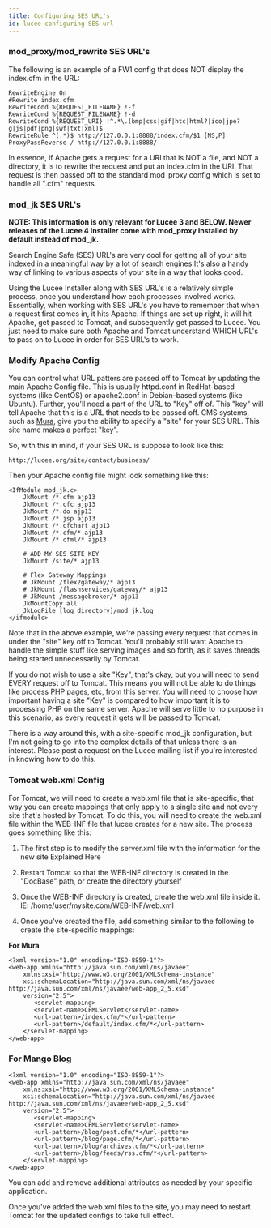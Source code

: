 ```yaml
---
title: Configuring SES URL's
id: lucee-configuring-SES-url
---
```


### mod_proxy/mod_rewrite SES URL's ###

The following is an example of a FW1 config that does NOT display the index.cfm in the URL:

	RewriteEngine On
	#Rewrite index.cfm
	RewriteCond %{REQUEST_FILENAME} !-f
	RewriteCond %{REQUEST_FILENAME} !-d
	RewriteCond %{REQUEST_URI} !^.*\.(bmp|css|gif|htc|html?|ico|jpe?g|js|pdf|png|swf|txt|xml)$
	RewriteRule ^(.*)$ http://127.0.0.1:8888/index.cfm/$1 [NS,P]
	ProxyPassReverse / http://127.0.0.1:8888/

In essence, if Apache gets a request for a URI that is NOT a file, and NOT a directory, it is to rewrite the request and put an index.cfm in the URI. That request is then passed off to the standard mod_proxy config which is set to handle all ".cfm" requests.

### mod_jk SES URL's ###

**NOTE: This information is only relevant for Lucee 3 and BELOW. Newer releases of the Lucee 4 Installer come with mod_proxy installed by default instead of mod_jk.**

Search Engine Safe (SES) URL's are very cool for getting all of your site indexed in a meaningful way by a lot of search engines.It's also a handy way of linking to various aspects of your site in a way that looks good.

Using the Lucee Installer along with SES URL's is a relatively simple process, once you understand how each processes involved works. Essentially, when working with SES URL's you have to remember that when a request first comes in, it hits Apache. If things are set up right, it will hit Apache, get passed to Tomcat, and subsequently get passed to Lucee. You just need to make sure both Apache and Tomcat understand WHICH URL's to pass on to Lucee in order for SES URL's to work.

### Modify Apache Config ###

You can control what URL patters are passed off to Tomcat by updating the main Apache Config file. This is usually httpd.conf in RedHat-based systems (like CentOS) or apache2.conf in Debian-based systems (like Ubuntu). Further, you'll need a part of the URL to "Key" off of. This "key" will tell Apache that this is a URL that needs to be passed off. CMS systems, such as [Mura](http://getmura.com/), give you the ability to specify a "site" for your SES URL. This site name makes a perfect "key".

So, with this in mind, if your SES URL is suppose to look like this:

	http://lucee.org/site/contact/business/

Then your Apache config file might look something like this:

	<IfModule mod_jk.c>
		JkMount /*.cfm ajp13
		JkMount /*.cfc ajp13
		JkMount /*.do ajp13
		JkMount /*.jsp ajp13
		JkMount /*.cfchart ajp13
		JkMount /*.cfm/* ajp13
		JkMount /*.cfml/* ajp13

		# ADD MY SES SITE KEY
		JkMount /site/* ajp13

		# Flex Gateway Mappings
		# JkMount /flex2gateway/* ajp13
		# JkMount /flashservices/gateway/* ajp13
		# JkMount /messagebroker/* ajp13
		JkMountCopy all
		JkLogFile [log directory]/mod_jk.log
	</ifmodule>

Note that in the above example, we're passing every request that comes in under the "site" key off to Tomcat. You'll probably still want Apache to handle the simple stuff like serving images and so forth, as it saves threads being started unnecessarily by Tomcat.

If you do not wish to use a site "Key", that's okay, but you will need to send EVERY request off to Tomcat. This means you will not be able to do things like process PHP pages, etc, from this server. You will need to choose how important having a site "Key" is compared to how important it is to processing PHP on the same server. Apache will serve little to no purpose in this scenario, as every request it gets will be passed to Tomcat.

There is a way around this, with a site-specific mod_jk configuration, but I'm not going to go into the complex details of that unless there is an interest. Please post a request on the Lucee mailing list if you're interested in knowing how to do this.

### Tomcat web.xml Config ###

For Tomcat, we will need to create a web.xml file that is site-specific, that way you can create mappings that only apply to a single site and not every site that's hosted by Tomcat. To do this, you will need to create the web.xml file within the WEB-INF file that lucee creates for a new site. The process goes something like this:

1. The first step is to modify the server.xml file with the information for the new site Explained Here

1. Restart Tomcat so that the WEB-INF directory is created in the "DocBase" path, or create the directory yourself

1. Once the WEB-INF directory is created, create the web.xml file inside it. IE: /home/user/mysite.com/WEB-INF/web.xml

1. Once you've created the file, add something similar to the following to create the site-specific mappings:

**For Mura**

```lucee
<?xml version="1.0" encoding="ISO-8859-1"?>
<web-app xmlns="http://java.sun.com/xml/ns/javaee"
    xmlns:xsi="http://www.w3.org/2001/XMLSchema-instance"
    xsi:schemaLocation="http://java.sun.com/xml/ns/javaee http://java.sun.com/xml/ns/javaee/web-app_2_5.xsd"
    version="2.5">
       <servlet-mapping>
       <servlet-name>CFMLServlet</servlet-name>
       <url-pattern>/index.cfm/*</url-pattern>
       <url-pattern>/default/index.cfm/*</url-pattern>
    </servlet-mapping>
</web-app>
```

### For Mango Blog ###

```lucee
<?xml version="1.0" encoding="ISO-8859-1"?>
<web-app xmlns="http://java.sun.com/xml/ns/javaee"
    xmlns:xsi="http://www.w3.org/2001/XMLSchema-instance"
    xsi:schemaLocation="http://java.sun.com/xml/ns/javaee http://java.sun.com/xml/ns/javaee/web-app_2_5.xsd"
    version="2.5">
       <servlet-mapping>
       <servlet-name>CFMLServlet</servlet-name>
       <url-pattern>/blog/post.cfm/*</url-pattern>
       <url-pattern>/blog/page.cfm/*</url-pattern>
       <url-pattern>/blog/archives.cfm/*</url-pattern>
       <url-pattern>/blog/feeds/rss.cfm/*</url-pattern>
    </servlet-mapping>
</web-app>
```
You can add and remove additional <url-pattern></url-pattern> attributes as needed by your specific application.

Once you've added the web.xml files to the site, you may need to restart Tomcat for the updated configs to take full effect.

